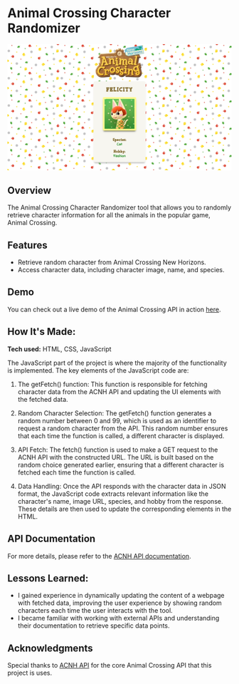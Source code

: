 # Animal Crossing Character Randomizer

![Image](images/animal_crossing_api_screenshot.webp)

## Overview

The Animal Crossing Character Randomizer tool that allows you to randomly retrieve character information for all the animals in the popular game, Animal Crossing.

## Features

- Retrieve random character from Animal Crossing New Horizons.
- Access character data, including character image, name, and species.

## Demo

You can check out a live demo of the Animal Crossing API in action [here](link_to_live_demo).

## How It's Made:

**Tech used:** HTML, CSS, JavaScript

The JavaScript part of the project is where the majority of the functionality is implemented. The key elements of the JavaScript code are:

1. The getFetch() function: This function is responsible for fetching character data from the ACNH API and updating the UI elements with the fetched data.

2. Random Character Selection: The getFetch() function generates a random number between 0 and 99, which is used as an identifier to request a random character from the API. This random number ensures that each time the function is called, a different character is displayed.

3. API Fetch: The fetch() function is used to make a GET request to the ACNH API with the constructed URL. The URL is built based on the random choice generated earlier, ensuring that a different character is fetched each time the function is called.

4. Data Handling: Once the API responds with the character data in JSON format, the JavaScript code extracts relevant information like the character's name, image URL, species, and hobby from the response. These details are then used to update the corresponding elements in the HTML.

## API Documentation

For more details, please refer to the [ACNH API documentation](https://acnhapi.com/doc).

## Lessons Learned:

- I gained experience in dynamically updating the content of a webpage with fetched data, improving the user experience by showing random characters each time the user interacts with the tool.
- I became familiar with working with external APIs and understanding their documentation to retrieve specific data points.

## Acknowledgments

Special thanks to [ACNH API](https://github.com/alexislours/ACNHAPI) for the core Animal Crossing API that this project is uses.